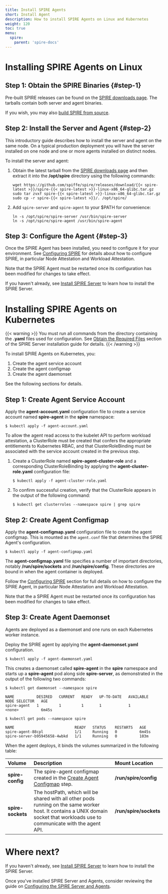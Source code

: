 ```yaml
---
title: Install SPIRE Agents
short: Install Agent
description: How to install SPIRE Agents on Linux and Kubernetes
weight: 120
toc: true
menu:
  spire:
    parent: 'spire-docs'
---
```


# Installing SPIRE Agents on Linux

## Step 1: Obtain the SPIRE Binaries {#step-1}

Pre-built SPIRE releases can be found on the [SPIRE downloads page](/downloads#spire). The tarballs contain both server and agent binaries.

If you wish, you may also [build SPIRE from source](https://github.com/spiffe/spire/blob/master/CONTRIBUTING.md).

## Step 2: Install the Server and Agent {#step-2}

This introductory guide describes how to install the server and agent on the same node. On a typical production deployment you will have the server installed on one node and one or more agents installed on distinct nodes. 

To install the server and agent:

1. Obtain the latest tarball from the [SPIRE downloads page](/downloads#spire) and then extract it into the **/opt/spire** directory using the following commands:

    ```console
    wget https://github.com/spiffe/spire/releases/download/{{< spire-latest >}}/spire-{{< spire-latest >}}-linux-x86_64-glibc.tar.gz
    sudo tar zvxf spire-{{< spire-latest >}}-linux-x86_64-glibc.tar.gz
    sudo cp -r spire-{{< spire-latest >}}/. /opt/spire/
    ```

2. Add `spire-server` and `spire-agent` to your $PATH for convenience:

    ```console
    ln -s /opt/spire/spire-server /usr/bin/spire-server
    ln -s /opt/spire/spire-agent /usr/bin/spire-agent
    ```

## Step 3: Configure the Agent {#step-3}

Once the SPIRE Agent has been installed, you need to configure it for your environment. See [Configuring SPIRE](/spire/docs/configuring/) for details about how to configure SPIRE, in particular Node Attestation and Workload Attestation.

Note that the SPIRE Agent must be restarted once its configuration has been modified for changes to take effect.

If you haven't already, see [Install SPIRE Server](/spire/docs/install-server/) to learn how to install the SPIRE Server.

# Installing SPIRE Agents on Kubernetes

{{< warning >}}
You must run all commands from the directory containing the **.yaml** files used for configuration. See [Obtain the Required Files](/spire/docs/install-server#section-1) section of the SPIRE Server installation guide for details.
{{< /warning >}}

To install SPIRE Agents on Kubernetes, you:

1. Create the agent service account
2. Create the agent configmap
3. Create the agent daemonset

See the following sections for details.

## Step 1: Create Agent Service Account

Apply the **agent-account.yaml** configuration file to create a service account named **spire-agent** in the **spire** namespace:

```console
$ kubectl apply -f agent-account.yaml
```

To allow the agent read access to the kubelet API to perform workload attestation, a ClusterRole must be created that confers the appropriate entitlements to Kubernetes RBAC, and that ClusterRoleBinding must be associated with the service account created in the previous step.

1. Create a ClusterRole named **spire-agent-cluster-role** and a corresponding ClusterRoleBinding by applying the **agent-cluster-role.yaml** configuration file:

    ```console
    $ kubectl apply -f agent-cluster-role.yaml
    ```

2. To confirm successful creation, verify that the ClusterRole appears in the output of the following command:

    ```console
    $ kubectl get clusterroles --namespace spire | grep spire
    ```

## Step 2: Create Agent Configmap

Apply the **agent-configmap.yaml** configuration file to create the agent configmap. This is mounted as the `agent.conf` file that determines the SPIRE Agent's configuration. 

```console
$ kubectl apply -f agent-configmap.yaml
```

The **agent-configmap.yaml** file specifies a number of important directories, notably **/run/spire/sockets** and **/run/spire/config**. These directories are bound in when the agent container is deployed.

Follow the [Configuring SPIRE](/spire/docs/configuring/) section for full details on how to configure the SPIRE Agent, in particular Node Attestation and Workload Attestation.

Note that the a SPIRE Agent must be restarted once its configuration has been modified for changes to take effect.

## Step 3: Create Agent Daemonset

Agents are deployed as a daemonset and one runs on each Kubernetes worker instance.

Deploy the SPIRE agent by applying the **agent-daemonset.yaml** configuration.

```console
$ kubectl apply -f agent-daemonset.yaml
```

This creates a daemonset called **spire-agent** in the **spire** namespace and starts up a **spire-agent** pod along side **spire-server**, as demonstrated in the output of the following two commands:

```console
$ kubectl get daemonset --namespace spire

NAME          DESIRED   CURRENT   READY   UP-TO-DATE   AVAILABLE   NODE SELECTOR   AGE
spire-agent   1         1         1       1            1           <none>          6m45s

$ kubectl get pods --namespace spire

NAME                           READY   STATUS    RESTARTS   AGE
spire-agent-88cpl              1/1     Running   0          6m45s
spire-server-b95945658-4wbkd   1/1     Running   0          103m
```

When the agent deploys, it binds the volumes summarized in the following table:

| Volume | Description | Mount Location |
| :------ |:---------- | :------------- |
| **spire-config** | The spire-agent configmap created in the  [Create Agent Configmap](#create-agent-configmap) step. | **/run/spire/config** |
| **spire-sockets** | The hostPath, which will be shared with all other pods running on the same worker host. It contains a UNIX domain socket that workloads use to communicate with the agent API. | **/run/spire/sockets** |

# Where next?

If you haven't already, see [Install SPIRE Server](/spire/docs/install-server/) to learn how to install the SPIRE Server.

Once you've installed SPIRE Server and Agents, consider reviewing the guide on [Configuring the SPIRE Server and Agents](/spire/docs/configuring/).
